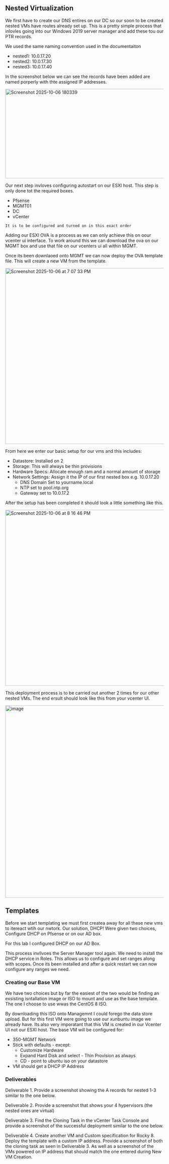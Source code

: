 


## Nested Virtualization

We first have to create our DNS entires on our DC so our soon to be created nested VMs have routes already set up. This is a pretty simple process that inlovles going into our Windows 2019 server manager and add these tou our PTR records.

We used the same naming convention used in the documentaiton
* nested1: 10.0.17.20    
* nested2: 10.0.17.30
* nested3: 10.0.17.40

In the screenshot below we can see the records have been added are named porperly with thte assigned IP addresses. 

<img width="583" height="284" alt="Screenshot 2025-10-06 180339" src="https://github.com/user-attachments/assets/b52ec384-4374-41df-b770-716632a1cdeb" />

Our next step invloves configuring autostart on our ESXI host. This step is only done tot the required boxes.
* Pfsense
* MGMT01
* DC
* vCenter

`It is to be configured and turned on in this exact order`

Adding our ESXI OVA is a process as we can only achieve this on oour vcenter ui interface. To work around this we can download the ova on our MGMT box and use that file on our vcenters ui all within MGMT.

Once its been downlaoed onto MGMT we can now deploy the OVA template file. This will create a new VM from the template.


<img width="933" height="559" alt="Screenshot 2025-10-06 at 7 07 33 PM" src="https://github.com/user-attachments/assets/2406348d-e634-4a8d-9fdb-0ef49f5f3ca2" />


From here we enter our basic setup for our vms and this includes:
* Datastore: Installed on 2
* Storage: This will always be thin provisions
* Hardware Specs: Allocate enough ram and a normal amount of storage
* Network Settings: Assign it the IP of our first nested box e.g. 10.0.17.20
    - DNS Domain Set to yourname.local
    - NTP set to pool.ntp.org
    - Gateway set to 10.0.17.2


After the setup has been completed it should look a little something like this. 

<img width="933" height="559" alt="Screenshot 2025-10-06 at 8 16 46 PM" src="https://github.com/user-attachments/assets/de6858ad-a6a7-48b8-ac2e-7891abcd917e" />


This deployment process is to be carried out another 2 times for our other nested VMs. The end ersult should look like this from your vcenter UI.


<img width="622" height="611" alt="image" src="https://github.com/user-attachments/assets/05cafa89-9466-4007-aa4b-98b14e7176db" />



## Templates

Before we start templating we must first createa  away for all these new vms to itereact wtih our nwtork. Our solution, DHCP! Were given two choices, Configure DHCP on Pfsense or on our AD box. 

For this lab I configured DHCP on our AD Box. 

This process invllvoes the Server Manager tool again. We need to install the DHCP service in Roles. This allows us to configure and set ranges along with scopes. Once its been installed and after a quick restart we can now configure any ranges we need. 


### Creating our Base VM

We have two choices but by far the easiest of the two would be finding an exsisting isntallation image or ISO to mount and use as the base template. The one I choose to use wwas the CentOS 8 ISO.

By downloading this ISO onto Managemnt I could forego the data store upload. But for this first VM were going to use our xunbuntu image we already have. Its also very imporatant that this VM is created in our Vcenter UI not our ESXI host. The base VM will be configured for:

* 350-MGMT Network
* Stick with defaults - except:
    - Customize Hardware
    - Expand Hard Disk and select - Thin Provision as always
    - CD - point to ubuntu iso on your datastore
* VM should get a DHCP IP Address 





### Deliverables

Deliverable 1.  Provide a screenshot showing the A records for nested 1-3 similar to the one below.


Deliverable 2.  Provide a screenshot that shows your 4 hypervisors (the nested ones are virtual)


Deliverable 3.  Find the Cloning Task in the vCenter Task Console and provide a screenshot of the successful deployment similar to the one below.


Deliverable 4.  Create another VM and Custom specification for Rocky 8.  
Deploy the template with a custom IP address.  Provide a screenshot of both the cloning task as seen in Deliverable 3.  As well as a screenshot of the VMs powered on IP address that should match the one entered during New VM Creation.
